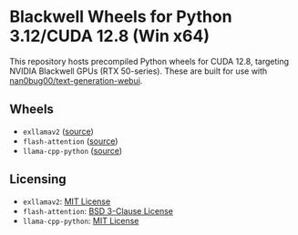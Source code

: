 # Blackwell Wheels for Python 3.12/CUDA 12.8 (Win x64)
This repository hosts precompiled Python wheels for CUDA 12.8, targeting NVIDIA Blackwell GPUs (RTX 50-series). These are built for use with [nan0bug00/text-generation-webui](https://github.com/nan0bug00/text-generation-webui).

## Wheels
- `exllamav2` ([source](https://github.com/oobabooga/exllamav2))
- `flash-attention` ([source](https://github.com/Dao-AILab/flash-attention))
- `llama-cpp-python` ([source](https://github.com/abetlen/llama-cpp-python))

## Licensing
- `exllamav2`: [MIT License](https://github.com/oobabooga/exllamav2/blob/master/LICENSE)
- `flash-attention`: [BSD 3-Clause License](https://github.com/Dao-AILab/flash-attention/blob/main/LICENSE)
- `llama-cpp-python`: [MIT License](https://github.com/abetlen/llama-cpp-python/blob/master/LICENSE)